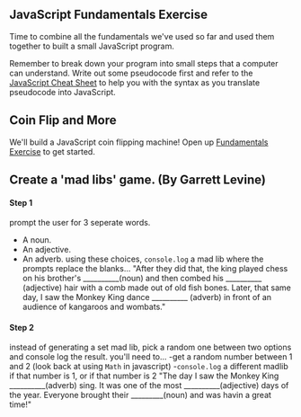 ## JavaScript Fundamentals Exercise

Time to combine all the fundamentals we've used so far and used them together to built a small JavaScript program.

Remember to break down your program into small steps that a computer can understand. Write out some pseudocode first and refer to the <a href="https://notes.hackeryou.com/lesson/569964386fcff4ed4fd521b1/56981343fd2768a62f6e3df4">JavaScript Cheat Sheet</a> to help you with the syntax as you translate pseudocode into JavaScript.

## Coin Flip and More
We'll build a JavaScript coin flipping machine! Open up  <a href="https://hychalknotes.s3.amazonaws.com/js-fundamentals-exercise.html" download>Fundamentals Exercise</a> to get started.

## Create a 'mad libs' game. (By Garrett Levine)
#### Step 1
prompt the user for 3 seperate words.
- A noun.
- An adjective.
- An adverb.
using these choices, `console.log` a mad lib where the prompts replace the blanks...
"After they did that, the king played chess on his brother's
__________(noun) and then combed his __________ (adjective)
hair with a comb made out of old fish bones.
Later, that same day, I saw the Monkey King dance __________
(adverb) in front of an audience of kangaroos and wombats."
#### Step 2
instead of generating a set mad lib, pick a random one between two options and console log the result.
you'll need to...
-get a random number between 1 and 2 (look back at using `Math` in javascript)
-`console.log` a different madlib if that number is 1, or if that number is 2
"The day I saw the Monkey King
__________(adverb) sing. It was one of the most
__________(adjective) days of the year.
Everyone brought their _________(noun) and was havin a great time!"
